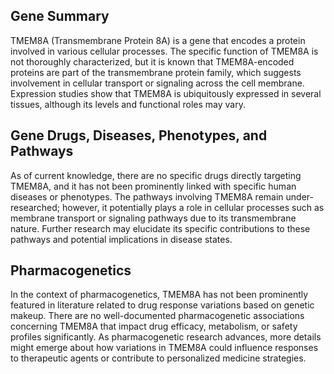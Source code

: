## Gene Summary
TMEM8A (Transmembrane Protein 8A) is a gene that encodes a protein involved in various cellular processes. The specific function of TMEM8A is not thoroughly characterized, but it is known that TMEM8A-encoded proteins are part of the transmembrane protein family, which suggests involvement in cellular transport or signaling across the cell membrane. Expression studies show that TMEM8A is ubiquitously expressed in several tissues, although its levels and functional roles may vary.

## Gene Drugs, Diseases, Phenotypes, and Pathways
As of current knowledge, there are no specific drugs directly targeting TMEM8A, and it has not been prominently linked with specific human diseases or phenotypes. The pathways involving TMEM8A remain under-researched; however, it potentially plays a role in cellular processes such as membrane transport or signaling pathways due to its transmembrane nature. Further research may elucidate its specific contributions to these pathways and potential implications in disease states.

## Pharmacogenetics
In the context of pharmacogenetics, TMEM8A has not been prominently featured in literature related to drug response variations based on genetic makeup. There are no well-documented pharmacogenetic associations concerning TMEM8A that impact drug efficacy, metabolism, or safety profiles significantly. As pharmacogenetic research advances, more details might emerge about how variations in TMEM8A could influence responses to therapeutic agents or contribute to personalized medicine strategies.